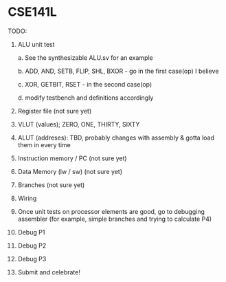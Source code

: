 # CSE141L
TODO: 
1. ALU unit test 

   a. See the synthesizable ALU.sv for an example
   
   b. ADD, AND, SETB, FLIP, SHL, BXOR - go in the first case(op) I believe

   c. XOR, GETBIT, RSET - in the second case(op) 

   d. modify testbench and definitions accordingly

2. Register file (not sure yet)

3. VLUT (values); ZERO, ONE, THIRTY, SIXTY

4. ALUT (addreses): TBD, probably changes with assembly & gotta load them in every time

5. Instruction memory / PC (not sure yet) 

6. Data Memory (lw / sw) (not sure yet)

7. Branches (not sure yet) 

8. Wiring

9. Once unit tests on processor elements are good, go to debugging assembler (for example, simple branches and trying to calculate P4) 

10. Debug P1 

11. Debug P2 

12. Debug P3 

13. Submit and celebrate! 
